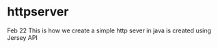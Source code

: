 httpserver
==========
Feb 22
This is how we create a simple http sever in java is created using Jersey API
